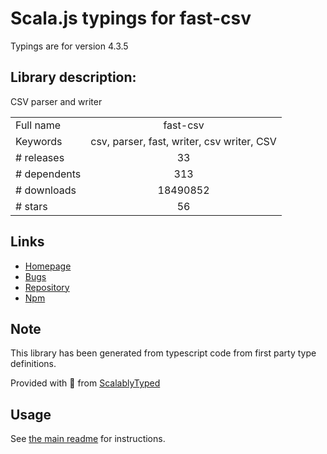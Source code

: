 
# Scala.js typings for fast-csv

Typings are for version 4.3.5

## Library description:
CSV parser and writer

|                    |                 |
| ------------------ | :-------------: |
| Full name          | fast-csv |
| Keywords           | csv, parser, fast, writer, csv writer, CSV |
| # releases         | 33 |
| # dependents       | 313 |
| # downloads        | 18490852 |
| # stars            | 56 |

## Links
- [Homepage](http://c2fo.github.com/fast-csv)
- [Bugs](https://github.com/C2FO/fast-csv/issues)
- [Repository](https://github.com/C2FO/fast-csv)
- [Npm](https://www.npmjs.com/package/fast-csv)
    


## Note
This library has been generated from typescript code from first party type definitions.

Provided with :purple_heart: from [ScalablyTyped](https://github.com/oyvindberg/ScalablyTyped)

## Usage
See [the main readme](../../readme.md) for instructions.


